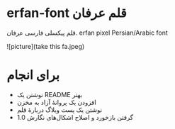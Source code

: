 # erfan-font قلم عرفان
قلم پیکسلی فارسی عرفان. erfan pixel Persian/Arabic font

![picture](take this fa.jpeg)

# برای انجام
- نوشتن یک README بهتر
- افزودن یک پروانهٔ آزاد به مخزن
- نوشتن یک پست وبلاگ دربارهٔ قلم
- گرفتن بازخورد و اصلاح اشکال‌های نگارش 1.0
